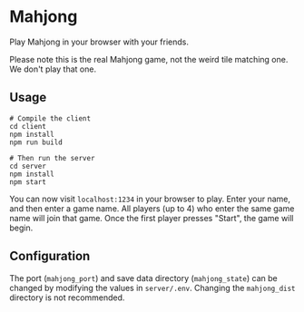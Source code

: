 # Mahjong

Play Mahjong in your browser with your friends.

Please note this is the real Mahjong game, not the weird tile matching one. We don't play that one.

## Usage

```
# Compile the client
cd client
npm install
npm run build

# Then run the server
cd server
npm install
npm start
```

You can now visit `localhost:1234` in your browser to play. Enter your name, and then enter a game name. All
players (up to 4) who enter the same game name will join that game. Once the first player presses "Start", the
game will begin.

## Configuration

The port (`mahjong_port`) and save data directory (`mahjong_state`) can be changed by modifying the 
values in `server/.env`. Changing the `mahjong_dist` directory is not recommended.
